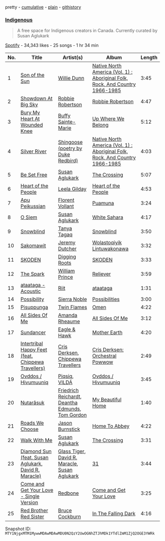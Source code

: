 pretty - [cumulative](/playlists/cumulative/37i9dQZF1DWYrH4yMJbkL8.md) - [plain](/playlists/plain/37i9dQZF1DWYrH4yMJbkL8) - [githistory](https://github.githistory.xyz/mackorone/spotify-playlist-archive/blob/main/playlists/plain/37i9dQZF1DWYrH4yMJbkL8)

### [Indigenous](https://open.spotify.com/playlist/37i9dQZF1DWYrH4yMJbkL8)

> A free space for Indigenous creators in Canada\. Currently curated by Susan Aglukark

[Spotify](https://open.spotify.com/user/spotify) - 34,343 likes - 25 songs - 1 hr 34 min

| No. | Title | Artist(s) | Album | Length |
|---|---|---|---|---|
| 1 | [Son of the Sun](https://open.spotify.com/track/75LgtWQRfVIkpECqakZ6ra) | [Willie Dunn](https://open.spotify.com/artist/3jeo0fVqyC3Yw1K5VyxpV6) | [Native North America \(Vol\. 1\) : Aboriginal Folk, Rock, And Country 1966\-1985](https://open.spotify.com/album/20uFRx6K8E7YtRsbiRJyen) | 3:45 |
| 2 | [Showdown At Big Sky](https://open.spotify.com/track/024l9PlvWWPaCTfRO6LZ88) | [Robbie Robertson](https://open.spotify.com/artist/5R6GD31ZP8YPGIlt73Madf) | [Robbie Robertson](https://open.spotify.com/album/7uQeo4W4xhKTUtN8Tmo31J) | 4:47 |
| 3 | [Bury My Heart At Wounded Knee](https://open.spotify.com/track/7HGnI563sFPZjUf54OiLU0) | [Buffy Sainte\-Marie](https://open.spotify.com/artist/5exO2eW84QucBhrRhcK76x) | [Up Where We Belong](https://open.spotify.com/album/7ts6JwFvY42ebwwm0i8HYB) | 5:12 |
| 4 | [Silver River](https://open.spotify.com/track/5UgIkoTkAn46AhDblRc5eZ) | [Shingoose \(poetry by Duke Redbird\)](https://open.spotify.com/artist/5SwHpggYsgq4y1uTbJB6v8) | [Native North America \(Vol\. 1\) : Aboriginal Folk, Rock, And Country 1966\-1985](https://open.spotify.com/album/20uFRx6K8E7YtRsbiRJyen) | 4:03 |
| 5 | [Be Set Free](https://open.spotify.com/track/5NHF3ad1JVbBiCQ0Vx9Ulf) | [Susan Aglukark](https://open.spotify.com/artist/2R4S7xcKEkmqvmpXHrKj8C) | [The Crossing](https://open.spotify.com/album/3BfHBDbLtxtsBbkccQ4QnV) | 5:07 |
| 6 | [Heart of the People](https://open.spotify.com/track/7AUnMhRUEabLvFiOt8xTfz) | [Leela Gilday](https://open.spotify.com/artist/0nSstpr48Xb3fVs5AZHOLN) | [Heart of the People](https://open.spotify.com/album/2XtigHY7mljmjRSpGUgcew) | 4:53 |
| 7 | [Apu Peikussian](https://open.spotify.com/track/7sJAGuzZB5uFiatKPJDXzF) | [Florent Vollant](https://open.spotify.com/artist/46yst9cUnaE2cftTAxwFSp) | [Puamuna](https://open.spotify.com/album/3gEGWP7BwI5seQ9o2auz8n) | 3:24 |
| 8 | [O Siem](https://open.spotify.com/track/2ouMDSbiSvFZqeAUr4mmVg) | [Susan Aglukark](https://open.spotify.com/artist/2R4S7xcKEkmqvmpXHrKj8C) | [White Sahara](https://open.spotify.com/album/6qnBJUlyjtoJO8yAQ3fSxP) | 4:17 |
| 9 | [Snowblind](https://open.spotify.com/track/4F6C1k9TfEEzCo86m4K1Bu) | [Tanya Tagaq](https://open.spotify.com/artist/2WIb75pwIt78VCAhAtPObY) | [Snowblind](https://open.spotify.com/album/3EX2pi3FS9thuxBfv9s6C3) | 3:50 |
| 10 | [Sakomawit](https://open.spotify.com/track/1f3HgAuHPyGx1ZwL9RTRAZ) | [Jeremy Dutcher](https://open.spotify.com/artist/0QisUuu0cbcoOod1lBVf0f) | [Wolastoqiyik Lintuwakonawa](https://open.spotify.com/album/568Hw1PX6K12BdqyFSBj1E) | 3:32 |
| 11 | [SKODEN](https://open.spotify.com/track/3ssxyKEYJgkZxPjrmniL5w) | [Digging Roots](https://open.spotify.com/artist/6jXRPYI1uhTRJKuetXMRpj) | [SKODEN](https://open.spotify.com/album/4bQcsJ1UJGeyg1PPjA3I3i) | 3:33 |
| 12 | [The Spark](https://open.spotify.com/track/11AyynOmB7yiXr84DzEsxj) | [William Prince](https://open.spotify.com/artist/5GJWwpX2tnOruZviItXvM6) | [Reliever](https://open.spotify.com/album/6sesQu02oxMGUbhYViaVTN) | 3:59 |
| 13 | [ataataga \- Acoustic](https://open.spotify.com/track/3mlOA4couGn2K1XqBQsYMr) | [Riit](https://open.spotify.com/artist/51rJGI9Wto6CZqOqLStQxO) | [ataataga](https://open.spotify.com/album/2waHPkgaJ2R2ID8scH4FUP) | 1:31 |
| 14 | [Possibility](https://open.spotify.com/track/7dMKK863N83phe5gD0NFHs) | [Sierra Noble](https://open.spotify.com/artist/7DFVjetQUZxFLNukE3F4Rt) | [Possibilities](https://open.spotify.com/album/00h2WuukFo2WClZ03ddFCU) | 3:00 |
| 15 | [Pisuppunga](https://open.spotify.com/track/3dqCUHgq465dGWnTJNtLmE) | [Twin Flames](https://open.spotify.com/artist/5rd4DwuxvrxyZoG0rC9YHi) | [Omen](https://open.spotify.com/album/06bmdZDfjxENvEm3jwKEx8) | 4:22 |
| 16 | [All Sides Of Me](https://open.spotify.com/track/4lLnTq7R5u4EAvze5TsN4e) | [Amanda Rheaume](https://open.spotify.com/artist/3AolL1C2j6PAqp3BuWzsRZ) | [All Sides Of Me](https://open.spotify.com/album/2eDXbTksonB5wh3B6kaFg0) | 3:12 |
| 17 | [Sundancer](https://open.spotify.com/track/1BJ53kYfiHt7Sz1ekL6wGm) | [Eagle & Hawk](https://open.spotify.com/artist/12VF84gHslJXx9e3HX0N6Z) | [Mother Earth](https://open.spotify.com/album/77ADKuH17Eb2A9RCplvbs0) | 4:20 |
| 18 | [Intertribal Happy Feet \(feat\. Chippewa Travellers\)](https://open.spotify.com/track/5Olal9ynuV7rYJIry9M1bh) | [Cris Derksen](https://open.spotify.com/artist/7ix7Gz79EddnFl6LJSDuhc), [Chippewa Travellers](https://open.spotify.com/artist/4AaS8zEHLC20ExfrnuSMmV) | [Cris Derksen: Orchestral Powwow](https://open.spotify.com/album/1p4jzGhZk7BF9660debWXC) | 2:49 |
| 19 | [Ovddos / Hivumuuniq](https://open.spotify.com/track/19gcf7E6b7rVAHz2TK9Q7f) | [Piqsiq](https://open.spotify.com/artist/22sYXaxfo8wisgHn4pvCTZ), [VILDÁ](https://open.spotify.com/artist/3FkyNYboYYRkV46XyDWZER) | [Ovddos / Hivumuuniq](https://open.spotify.com/album/50DJKSIqzKNboMcZGn2VgW) | 3:45 |
| 20 | [Nutarâsuk](https://open.spotify.com/track/2UC60EhosBPaCH9FQ3WPGG) | [Friedrich Reichardt](https://open.spotify.com/artist/1Cp6vGlrWhJpSygqKvg4D9), [Deantha Edmunds](https://open.spotify.com/artist/6bMwsfzqTf4Fs8IzlVUfHr), [Tom Gordon](https://open.spotify.com/artist/5YILjkdDZjTAcyVir2b7oI) | [My Beautiful Home](https://open.spotify.com/album/30GeFNV4NrzQcv4j7cDcHE) | 1:40 |
| 21 | [Roads We Choose](https://open.spotify.com/track/1M7v7NCHhaO1QB2qTQMSym) | [Jason Burnstick](https://open.spotify.com/artist/4wCpyEMn0K36o6djtq48uW) | [Home To Abbey](https://open.spotify.com/album/1StEwXiykksn7WFwuYr17o) | 4:22 |
| 22 | [Walk With Me](https://open.spotify.com/track/6c3jqOXSkyWI2W4UFrMPqx) | [Susan Aglukark](https://open.spotify.com/artist/2R4S7xcKEkmqvmpXHrKj8C) | [The Crossing](https://open.spotify.com/album/3BfHBDbLtxtsBbkccQ4QnV) | 3:31 |
| 23 | [Diamond Sun \(feat\. Susan Aglukark, David R\. Maracle\)](https://open.spotify.com/track/0F62O1t49w5mSyXabSXoqF) | [Glass Tiger](https://open.spotify.com/artist/53RaPTbZOx2mBoZD6LLWIv), [David R\. Maracle](https://open.spotify.com/artist/0PRSELwINaU945xsPKJ6mt), [Susan Aglukark](https://open.spotify.com/artist/2R4S7xcKEkmqvmpXHrKj8C) | [31](https://open.spotify.com/album/3iH13shf5uvbDtZ9Is3PKL) | 3:44 |
| 24 | [Come and Get Your Love \- Single Version](https://open.spotify.com/track/7GVUmCP00eSsqc4tzj1sDD) | [Redbone](https://open.spotify.com/artist/0w7HLMvZOHatWVbAKee1zF) | [Come and Get Your Love](https://open.spotify.com/album/5Gf5m9M6RiK2lkjpbP0xRu) | 3:25 |
| 25 | [Red Brother Red Sister](https://open.spotify.com/track/0kyK2LNhahUA5wGj2muvci) | [Bruce Cockburn](https://open.spotify.com/artist/4sh4MHP7lhrSUakxwZzwqz) | [In The Falling Dark](https://open.spotify.com/album/60VKXUmkuvPBIbahpkgqMD) | 4:16 |

Snapshot ID: `MTY1NjgxMTM1MywwMDAwMDAwMDU0N2QzY2UwOGNhZTJhMDk1YTdlZmM1ZjQ2OGE3YWRk`
